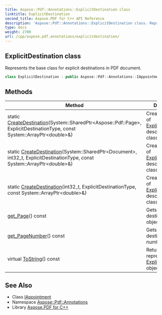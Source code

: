 ```yaml
---
title: Aspose::Pdf::Annotations::ExplicitDestination class
linktitle: ExplicitDestination
second_title: Aspose.PDF for C++ API Reference
description: 'Aspose::Pdf::Annotations::ExplicitDestination class. Represents the base class for explicit destinations in PDF document in C++.'
type: docs
weight: 2700
url: /cpp/aspose.pdf.annotations/explicitdestination/
---
```

## ExplicitDestination class


Represents the base class for explicit destinations in PDF document.

```cpp
class ExplicitDestination : public Aspose::Pdf::Annotations::IAppointment
```

## Methods

| Method | Description |
| --- | --- |
| static [CreateDestination](./createdestination/)(System::SharedPtr\<Aspose::Pdf::Page\>, ExplicitDestinationType, const System::ArrayPtr\<double\>\&) | Creates instances of [ExplicitDestination](./) descendant classes. |
| static [CreateDestination](./createdestination/)(System::SharedPtr\<Document\>, int32_t, ExplicitDestinationType, const System::ArrayPtr\<double\>\&) | Creates instances of [ExplicitDestination](./) descendant classes. |
| static [CreateDestination](./createdestination/)(int32_t, ExplicitDestinationType, const System::ArrayPtr\<double\>\&) | Creates instances of [ExplicitDestination](./) descendant classes. |
| [get_Page](./get_page/)() const | Gets the destination page object. |
| [get_PageNumber](./get_pagenumber/)() const | Gets the destination page number. |
| virtual [ToString](./tostring/)() const | Returns string representation of [ExplicitDestination](./) object. |
## See Also

* Class [IAppointment](../iappointment/)
* Namespace [Aspose::Pdf::Annotations](../)
* Library [Aspose.PDF for C++](../../)
